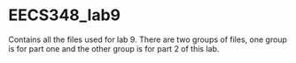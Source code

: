 # EECS348_lab9
Contains all the files used for lab 9.
There are two groups of files, one group is for part one and the other group is for part 2 of this lab.
